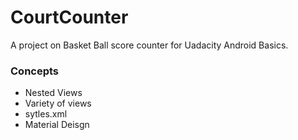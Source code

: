 # CourtCounter
A project on Basket Ball score counter for Uadacity Android Basics.
### Concepts 
* Nested Views
* Variety of views
* sytles.xml
* Material Deisgn 
